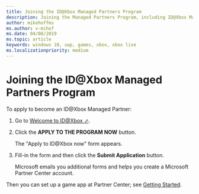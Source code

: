 ```yaml
---
title: Joining the ID@Xbox Managed Partners Program
description: Joining the Managed Partners Program, including ID@Xbox Managed Partners.
author: mikehoffms
ms.author: v-mihof
ms.date: 04/08/2019
ms.topic: article
keywords: windows 10, uwp, games, xbox, xbox live
ms.localizationpriority: medium
---
```


# Joining the ID@Xbox Managed Partners Program

To apply to become an ID@Xbox Managed Partner:

1. Go to <a href="https://www.xbox.com/developers/id" target="_blank">Welcome to ID@Xbox &#11008;</a>.

2. Click the **APPLY TO THE PROGRAM NOW** button.

   The "Apply to ID@Xbox now" form appears.

3. Fill-in the form and then click the **Submit Application** button.

   Microsoft emails you additional forms and helps you create a Microsoft Partner Center account.

Then you can set up a game app at Partner Center; see [Getting Started](get-started/index.md).
